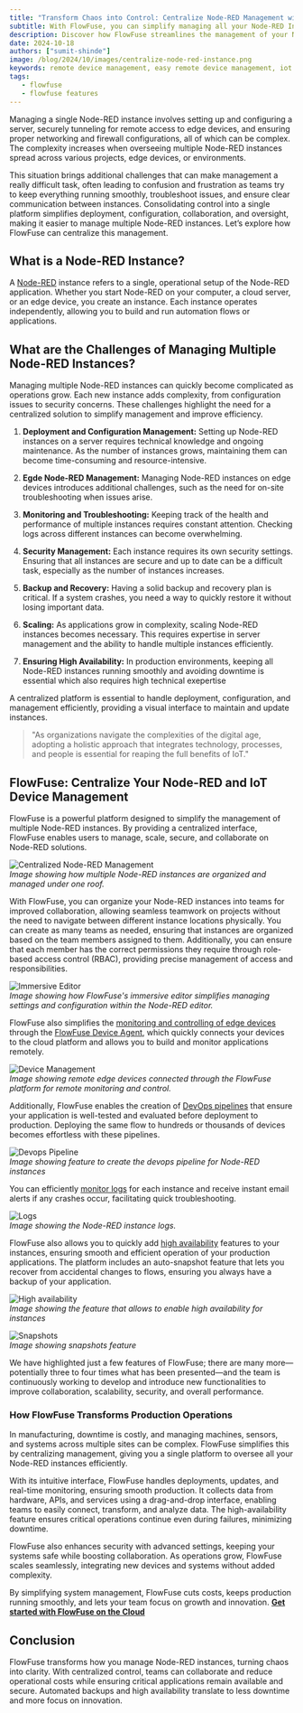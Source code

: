 ```yaml
---
title: "Transform Chaos into Control: Centralize Node-RED Management with FlowFuse"
subtitle: With FlowFuse, you can simplify managing all your Node-RED Instances and remote IoT device management
description: Discover how FlowFuse streamlines the management of your Node-RED instances from a single platform, transforming chaos into control for efficient operations and enhanced collaboration.
date: 2024-10-18
authors: ["sumit-shinde"]
image: /blog/2024/10/images/centralize-node-red-instance.png
keywords: remote device management, easy remote device management, iot device management, iot device monitoring, remote iot management, remote iot device management, iot remote device management, remote access device management, iot remote management software, remote device management platform, node-red management, node red management
tags:
   - flowfuse
   - flowfuse features
---
```


Managing a single Node-RED instance involves setting up and configuring a server, securely tunneling for remote access to edge devices, and ensuring proper networking and firewall configurations, all of which can be complex. The complexity increases when overseeing multiple Node-RED instances spread across various projects, edge devices, or environments.
<!--more-->
This situation brings additional challenges that can make management a really difficult task, often leading to confusion and frustration as teams try to keep everything running smoothly, troubleshoot issues, and ensure clear communication between instances. Consolidating control into a single platform simplifies deployment, configuration, collaboration, and oversight, making it easier to manage multiple Node-RED instances. Let’s explore how FlowFuse can centralize this management.

## What is a Node-RED Instance?

A [Node-RED](/node-red/) instance refers to a single, operational setup of the Node-RED application. Whether you start Node-RED on your computer, a cloud server, or an edge device, you create an instance. Each instance operates independently, allowing you to build and run automation flows or applications.

## What are the Challenges of Managing Multiple Node-RED Instances?

Managing multiple Node-RED instances can quickly become complicated as operations grow. Each new instance adds complexity, from configuration issues to security concerns. These challenges highlight the need for a centralized solution to simplify management and improve efficiency.

1. **Deployment and Configuration Management:** Setting up Node-RED instances on a server requires technical knowledge and ongoing maintenance. As the number of instances grows, maintaining them can become time-consuming and resource-intensive.

2. **Egde Node-RED Management:** Managing Node-RED instances on edge devices introduces additional challenges, such as the need for on-site troubleshooting when issues arise.

3. **Monitoring and Troubleshooting:** Keeping track of the health and performance of multiple instances requires constant attention. Checking logs across different instances can become overwhelming.

4. **Security Management:** Each instance requires its own security settings. Ensuring that all instances are secure and up to date can be a difficult task, especially as the number of instances increases.

5. **Backup and Recovery:** Having a solid backup and recovery plan is critical. If a system crashes, you need a way to quickly restore it without losing important data.

6. **Scaling:** As applications grow in complexity, scaling Node-RED instances becomes necessary. This requires expertise in server management and the ability to handle multiple instances efficiently.

7. **Ensuring High Availability:** In production environments, keeping all Node-RED instances running smoothly and avoiding downtime is essential which also requires high technical exepertise

A centralized platform is essential to handle deployment, configuration, and management efficiently, providing a visual interface to maintain and update instances.

> "As organizations navigate the complexities of the digital age, adopting a holistic approach that integrates technology, processes, and people is essential for reaping the full benefits of IoT."

## FlowFuse: Centralize Your Node-RED and IoT Device Management

FlowFuse is a powerful platform designed to simplify the management of multiple Node-RED instances. By providing a centralized interface, FlowFuse enables users to manage, scale, secure, and collaborate on Node-RED solutions.

![Centralized Node-RED Management](./images/instances.png)  
*Image showing how multiple Node-RED instances are organized and managed under one roof.*

With FlowFuse, you can organize your Node-RED instances into teams for improved collaboration, allowing seamless teamwork on projects without the need to navigate between different instance locations physically. You can create as many teams as needed, ensuring that instances are organized based on the team members assigned to them. Additionally, you can ensure that each member has the correct permissions they require through role-based access control (RBAC), providing precise management of access and responsibilities.

![Immersive Editor](./images/imersive-editor.png)  
*Image showing how FlowFuse's immersive editor simplifies managing settings and configuration within the Node-RED editor.*

FlowFuse also simplifies the [monitoring and controlling of edge devices](/solutions/device-management/) through the [FlowFuse Device Agent](/product/device-agent/), which quickly connects your devices to the cloud platform and allows you to build and monitor applications remotely.

![Device Management](./images/devices.png)  
*Image showing remote edge devices connected through the FlowFuse platform for remote monitoring and control.*

Additionally, FlowFuse enables the creation of [DevOps pipelines](/blog/2024/10/how-to-build-automate-devops-pipelines-node-red-deployments/) that ensure your application is well-tested and evaluated before deployment to production. Deploying the same flow to hundreds or thousands of devices becomes effortless with these pipelines.

![Devops Pipeline](./images/devops.png)  
*Image showing feature to create the devops pipeline for Node-RED instances*

You can efficiently [monitor logs](/docs/user/logs/#logs) for each instance and receive instant email alerts if any crashes occur, facilitating quick troubleshooting.

![Logs](./images/log.png)  
*Image showing the Node-RED instance logs.*

FlowFuse also allows you to quickly add [high availability](/docs/user/high-availability/) features to your instances, ensuring smooth and efficient operation of your production applications. The platform includes an auto-snapshot feature that lets you recover from accidental changes to flows, ensuring you always have a backup of your application.

![High availability](./images/high-availablity.png)  
*Image showing the feature that allows to enable high availability for instances*

![Snapshots](./images/snapshots.png)  
*Image showing snapshots feature*

We have highlighted just a few features of FlowFuse; there are many more—potentially three to four times what has been presented—and the team is continuously working to develop and introduce new functionalities to improve collaboration, scalability, security, and overall performance.

### How FlowFuse Transforms Production Operations

In manufacturing, downtime is costly, and managing machines, sensors, and systems across multiple sites can be complex. FlowFuse simplifies this by centralizing management, giving you a single platform to oversee all your Node-RED instances efficiently.

With its intuitive interface, FlowFuse handles deployments, updates, and real-time monitoring, ensuring smooth production. It collects data from hardware, APIs, and services using a drag-and-drop interface, enabling teams to easily connect, transform, and analyze data. The high-availability feature ensures critical operations continue even during failures, minimizing downtime.

FlowFuse also enhances security with advanced settings, keeping your systems safe while boosting collaboration. As operations grow, FlowFuse scales seamlessly, integrating new devices and systems without added complexity.

By simplifying system management, FlowFuse cuts costs, keeps production running smoothly, and lets your team focus on growth and innovation.
[**Get started with FlowFuse on the Cloud**](https://app.flowfuse.com/account/create/)

## Conclusion

FlowFuse transforms how you manage Node-RED instances, turning chaos into clarity. With centralized control, teams can collaborate and reduce operational costs while ensuring critical applications remain available and secure. Automated backups and high availability translate to less downtime and more focus on innovation. 
